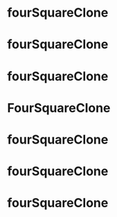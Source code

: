 # fourSquareClone
# fourSquareClone
# fourSquareClone
# FourSquareClone
# fourSquareClone
# fourSquareClone
# fourSquareClone
